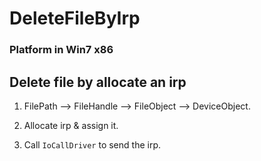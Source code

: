 # DeleteFileByIrp
### Platform in Win7 x86<br/>
## Delete file by allocate an irp<br/>

1. FilePath --> FileHandle --> FileObject --> DeviceObject.

2. Allocate irp & assign it.

3. Call `IoCallDriver` to send the irp.



